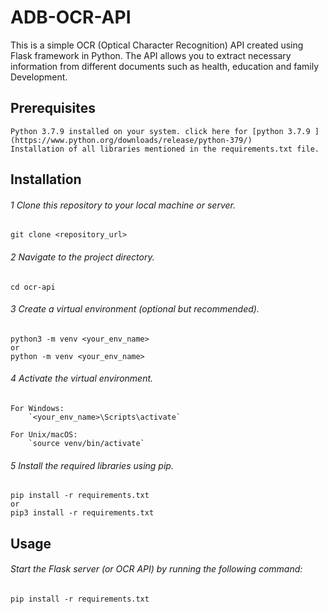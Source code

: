 # ADB-OCR-API
This is a simple OCR (Optical Character Recognition) API created using Flask framework in Python. The API allows you to extract necessary information from different documents such as health, education and family Development.

## **Prerequisites**
    Python 3.7.9 installed on your system. click here for [python 3.7.9 ](https://www.python.org/downloads/release/python-379/)
    Installation of all libraries mentioned in the requirements.txt file.


## **Installation**
###### 1 Clone this repository to your local machine or server.
    git clone <repository_url>

###### 2 Navigate to the project directory.
    cd ocr-api

###### 3 Create a virtual environment (optional but recommended).
    python3 -m venv <your_env_name>
    or 
    python -m venv <your_env_name>
    
###### 4 Activate the virtual environment.
    For Windows:
        `<your_env_name>\Scripts\activate`
        
    For Unix/macOS:
        `source venv/bin/activate`
        
###### 5 Install the required libraries using pip.
    pip install -r requirements.txt
    or 
    pip3 install -r requirements.txt


## **Usage**
###### Start the Flask server (or OCR API) by running the following command:
    pip install -r requirements.txt
    
    
    
